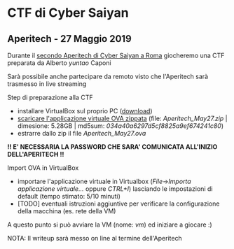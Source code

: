 # CTF di Cyber Saiyan

## Aperitech - 27 Maggio 2019
Durante il [secondo Aperitech di Cyber Saiyan a Roma](https://www.eventbrite.it/e/biglietti-secondo-appuntamento-con-le-ctf-aperitech-di-cyber-saiyan-60310700930) giocheremo una CTF preparata da Alberto *yuntao* Caponi

Sarà possibile anche partecipare da remoto visto che l'Aperitech sarà trasmesso in live streaming

Step di preparazione alla CTF
* installare VirtualBox sul proprio PC ([download](https://www.virtualbox.org/wiki/Downloads))
* [scaricare l'applicazione virtuale OVA zippata](https://mega.nz/#!bAoBzY7T!Y0HTuOPgjzW092TfUw4fskNyxdAl4steg0n_jyyM9-M) (file: *Aperitech_May27.zip* | dimesione: 5.28GB | md5sum: *034a40a6297d5cf8825a9ef674241c80*)
* estrarre dallo zip il file *Aperitech_May27.ova* 

**!! E' NECESSARIA LA PASSWORD CHE SARA' COMUNICATA ALL'INIZIO DELL'APERITECH !!**

Import OVA in VirtualBox
* importare l'applicazione virtuale in Virtualbox (*File*->*Importa applicazione virtuale...* oppure *CTRL+I*) lasciando le impostazioni di default (tempo stimato: 5/10 minuti)
* [TODO] eventuali istruzioni aggiuntive per verificare la configurazione della macchina (es. rete della VM)

A questo punto si può avviare la VM (nome: *vm*) ed iniziare a giocare :)

NOTA: Il writeup sarà messo on line al termine dell'Aperitech
